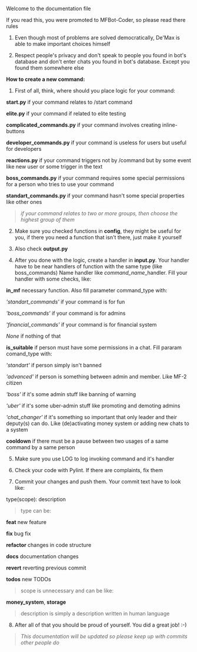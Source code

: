 Welcome to the documentation file

If you read this, you were promoted to MFBot-Coder, so please read there rules

1. Even though most of problems are solved democratically, De'Max is able to make important choices himself

2. Respect people's privacy and don't speak to people you found in bot's database
and don't enter chats you found in bot's database. Except you found them somewhere else


**How to create a new command:**

1. First of all, think, where should you place logic for your command:

**start.py** if your command relates to /start command

**elite.py** if your command if related to elite testing

**complicated_commands.py** if your command involves creating inline-buttons

**developer_commands.py** if your command is useless for users but useful for developers

**reactions.py** if your command triggers not by /command but by some event like new user or some trigger in the text

**boss_commands.py** if your command requires some special permissions for a person who tries to use your command

**standart_commands.py** if your command hasn't some special properties like other ones


>*if your command relates to two or more groups, then choose the highest group of them*


2. Make sure you checked functions in **config**, they might be useful for you, if there you need a function that isn't there, just make it yourself

3. Also check **output.py**

4. After you done with the logic, create a handler in **input.py**. Your
handler have to be near handlers of function with the same type (like boss_commands)
Name handler like *command_name*_handler. Fill your handler with some checks, like:

**in_mf** necessary function. Also fill parameter command_type with:

*'standart_commands'* if your command is for fun

*'boss_commands'* if your command is for admins

*'financial_commands'* if your command is for financial system

*None* if nothing of that


**is_suitable** if person must have some permissions in a chat. Fill pararam comand_type with:

*'standart'* if person simply isn't banned

*'advanced'* if person is something between admin and member. Like MF-2 citizen

*'boss'* if it's some admin stuff like banning of warning

*'uber'* if it's some uber-admin stuff like promoting and demoting admins

*'chat_changer'* if it's something so important that only leader and their deputy(s) can do.
Like (de)activating money system or adding new chats to a system


**cooldown** if there must be a pause between two usages of a same command by a same person

5. Make sure you use LOG to log invoking command and it's handler

6. Check your code with Pylint. If there are complaints, fix them

7. Commit your changes and push them. Your commit text have to look like:


type(scope): description

>type can be:

**feat** new feature

**fix** bug fix

**refactor** changes in code structure

**docs** documentation changes

**revert** reverting previous commit

**todos** new TODOs

>scope is unnecessary and can be like:

**money_system**, **storage**

>description is simply a description written in human language

8. After all of that you should be proud of yourself. You did a great job! :-)

>*This documentation will be updated so please keep up with commits other people do*
